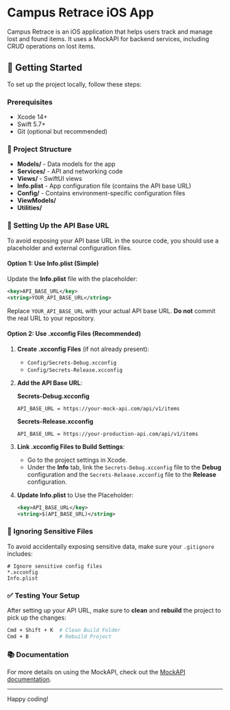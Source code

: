 # Campus Retrace iOS App

Campus Retrace is an iOS application that helps users track and manage lost and found items. It uses a MockAPI for backend services, including CRUD operations on lost items.

## 🚀 Getting Started

To set up the project locally, follow these steps:

### Prerequisites

* Xcode 14+
* Swift 5.7+
* Git (optional but recommended)

### 📂 Project Structure

* **Models/** - Data models for the app
* **Services/** - API and networking code
* **Views/** - SwiftUI views
* **Info.plist** - App configuration file (contains the API base URL)
* **Config/** - Contains environment-specific configuration files
* **ViewModels/** 
* **Utilities/** 

### 🔑 Setting Up the API Base URL

To avoid exposing your API base URL in the source code, you should use a placeholder and external configuration files.

#### **Option 1: Use Info.plist (Simple)**

Update the **Info.plist** file with the placeholder:

```xml
<key>API_BASE_URL</key>
<string>YOUR_API_BASE_URL</string>
```

Replace `YOUR_API_BASE_URL` with your actual API base URL. **Do not** commit the real URL to your repository.

#### **Option 2: Use .xcconfig Files (Recommended)**

1. **Create .xcconfig Files** (if not already present):

   * `Config/Secrets-Debug.xcconfig`
   * `Config/Secrets-Release.xcconfig`

2. **Add the API Base URL**:

   **Secrets-Debug.xcconfig**

   ```plaintext
   API_BASE_URL = https://your-mock-api.com/api/v1/items
   ```

   **Secrets-Release.xcconfig**

   ```plaintext
   API_BASE_URL = https://your-production-api.com/api/v1/items
   ```

3. **Link .xcconfig Files to Build Settings**:

   * Go to the project settings in Xcode.
   * Under the **Info** tab, link the `Secrets-Debug.xcconfig` file to the **Debug** configuration and the `Secrets-Release.xcconfig` file to the **Release** configuration.

4. **Update Info.plist** to Use the Placeholder:

   ```xml
   <key>API_BASE_URL</key>
   <string>$(API_BASE_URL)</string>
   ```

### 📝 Ignoring Sensitive Files

To avoid accidentally exposing sensitive data, make sure your `.gitignore` includes:

```plaintext
# Ignore sensitive config files
*.xcconfig
Info.plist
```

### ✅ Testing Your Setup

After setting up your API URL, make sure to **clean** and **rebuild** the project to pick up the changes:

```bash
Cmd + Shift + K  # Clean Build Folder
Cmd + B          # Rebuild Project
```

### 📚 Documentation

For more details on using the MockAPI, check out the [MockAPI documentation](https://mockapi.io/docs).

---

Happy coding!
